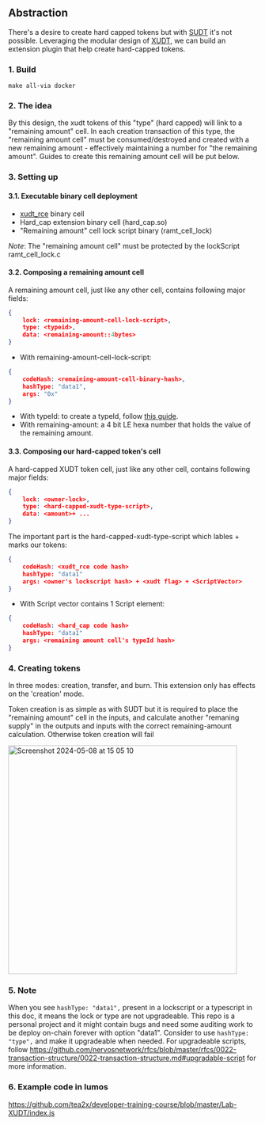 ## Abstraction
There's a desire to create hard capped tokens but with [SUDT](https://github.com/nervosnetwork/rfcs/blob/master/rfcs/0025-simple-udt/0025-simple-udt.md) it's not possible. Leveraging the modular design of [XUDT](https://talk.nervos.org/t/rfc-extensible-udt/5337), we can build an extension plugin that help create hard-capped tokens.

### 1. Build

`make all-via docker`

### 2. The idea
By this design, the xudt tokens of this "type" (hard capped) will link to a "remaining amount" cell. In each creation transaction of this type, the "remaining amount cell" must be consumed/destroyed and created with a new remaining amount - effectively maintaining a number for "the remaining amount". Guides to create this remaining amount cell will be put below.

### 3. Setting up
#### 3.1. Executable binary cell deployment
- [xudt_rce](https://github.com/nervosnetwork/ckb-production-scripts/blob/master/c/xudt_rce.c) binary cell
- Hard_cap extension binary cell (hard_cap.so)
- "Remaining amount" cell lock script binary (ramt_cell_lock)

*Note*: The "remaining amount cell" must be protected by the lockScript ramt_cell_lock.c

#### 3.2. Composing a remaining amount cell
A remaining amount cell, just like any other cell, contains following major fields:
```json
{
    lock: <remaining-amount-cell-lock-script>,
    type: <typeid>,
    data: <remaining-amount::4bytes>
}
```
- With remaining-amount-cell-lock-script:
```json
{
    codeHash: <remaining-amount-cell-binary-hash>,
    hashType: "data1",
    args: "0x"
}
```
- With typeId: to create a typeId, follow [this guide](https://github.com/nervosnetwork/rfcs/blob/master/rfcs/0022-transaction-structure/0022-transaction-structure.md#type-id).
- With remaining-amount: a 4 bit LE hexa number that holds the value of the remaining amount.

#### 3.3. Composing our hard-capped token's cell
A hard-capped XUDT token cell, just like any other cell, contains following major fields:

```json
{
    lock: <owner-lock>,
    type: <hard-capped-xudt-type-script>,
    data: <amount>+ ...
}
```

The important part is the hard-capped-xudt-type-script which lables + marks our tokens:
```json
{
    codeHash: <xudt_rce code hash>
    hashType: "data1"
    args: <owner's lockscript hash> + <xudt flag> + <ScriptVector>
}
```

- With Script vector contains 1 Script element:
```json
{
    codeHash: <hard_cap code hash>
    hashType: "data1"
    args: <remaining amount cell's typeId hash>
}
```

### 4. Creating tokens
In three modes: creation, transfer, and burn. This extension only has effects on the 'creation' mode.

Token creation is as simple as with SUDT but it is required to place the "remaining amount" cell in the inputs, and calculate another "remaning supply" in the outputs and inputs with the correct remaining-amount calculation. Otherwise token creation will fail

<img width="462" alt="Screenshot 2024-05-08 at 15 05 10" src="https://github.com/tea2x/ckb-xudt-extension-plugins/assets/70423834/16a2d9aa-ddfb-485a-975a-55866f49bf98">

### 5. Note
When you see `hashType: "data1",` present in a lockscript or a typescript in this doc, it means the lock or type are not upgradeable. This repo is a personal project and it might contain bugs and need some auditing work to be deploy on-chain forever with option "data1". Consider to use `hashType: "type",` and make it upgradeable when needed. For upgradeable scripts, follow https://github.com/nervosnetwork/rfcs/blob/master/rfcs/0022-transaction-structure/0022-transaction-structure.md#upgradable-script for more information. 

### 6. Example code in lumos
https://github.com/tea2x/developer-training-course/blob/master/Lab-XUDT/index.js

